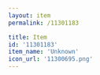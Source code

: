 ```yaml
---
layout: item
permalink: /11301183

title: Item
id: '11301183'
item_name: 'Unknown'
icon_url: '11300695.png'
---
```

